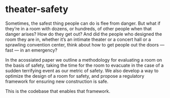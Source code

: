 # theater-safety

Sometimes, the safest thing people can do is flee from danger. But what if they’re in a room with dozens, or hundreds, of other people when that danger arises? How do they get out? And did the people who designed the room they are in, whether it’s an intimate theater or a concert hall or a sprawling convention center, think about how to get people out the doors — fast — in an emergency? 

In the acossiated paper we outline a methodology for evaluating a room on the basis of safety, taking the time for the room to evacuate in the case of a sudden terrifying event as our metric of safety. We also develop a way to optimize the design of a room for safety, and propose a regulatory framework for ensuring new construction is safe.

This is the codebase that enables that framework.
